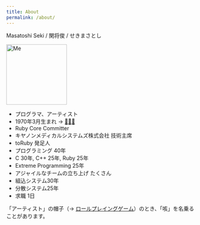 ```yaml
---
title: About
permalink: /about/
---
```


Masatoshi Seki / 関将俊 / せきまさとし

<img width="160" src="https://www.druby.org/me2023.jpg" alt="Me">

- プログラマ、アーティスト
- 1970年3月生まれ → [🎁🎂🎁](https://www.amazon.co.jp/registry/wishlist/1R43BBPSPUEEE/)
- Ruby Core Committer
- キヤノンメディカルシステムズ株式会社 技術主席
- toRuby 発足人
- プログラミング 40年
- C 30年, C++ 25年, Ruby 25年
- Extreme Programming 25年
- アジャイルなチームの立ち上げ たくさん
- 組込システム30年
- 分散システム25年
- 求職 1日

「アーティスト」の帽子（→ [ロールプレイングゲーム](https://druby.hatenablog.com/entry/20101202/p1)）のとき、「咳」を名乗ることがあります。
